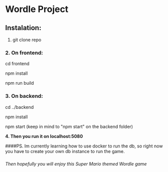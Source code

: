 # **Wordle Project**

## **Instalation:**

1. git clone repo

### **2. On frontend:**

cd frontend

npm install

npm run build

### **3. On backend:**

cd ../backend

npm install

npm start (keep in mind to "npm start" on the backend folder)

**4. Then you run it on localhost:5080**

####PS. Im currently learning how to use docker to run the db, so right now you have to create your own db instance to run the game.

#####

*Then hopefully you will enjoy this Super Mario themed Wordle game*
